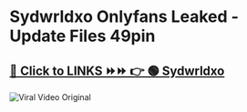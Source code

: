 
 # Sydwrldxo Onlyfans Leaked - Update Files 49pin

## <h2><a href="https://clipsfans.com/Sydwrldxo&ref=git">🔗 Click to LINKS ⏩⏩ 👉 🟢 Sydwrldxo </a></h2>

<a href="https://clipsfans.com/Sydwrldxo&ref=git" rel="nofollow" data-target="animated-image.originalLink"><img src="https://i.ibb.co.com/xMMVF88/686577567.gif" alt="Viral Video Original" style="max-width: 100%; display: inline-block;" data-target="animated-image.originalImage"></a>


